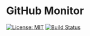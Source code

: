# GitHub Monitor

[![License: MIT](https://img.shields.io/github/license/victorfsf/github-monitor.svg)](LICENSE.txt)
[![Build Status](https://circleci.com/gh/victorfsf/github-monitor/tree/master.svg?style=shield)](https://circleci.com/gh/victorfsf/github-monitor)
